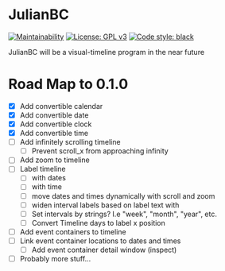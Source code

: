 # JulianBC
[![Maintainability](https://api.codeclimate.com/v1/badges/f8f0b0fd2b59791f4c87/maintainability)](https://codeclimate.com/github/xayhewalo/julianbc/maintainability)
[![License: GPL v3](https://img.shields.io/badge/License-GPLv3-blue.svg)](https://www.gnu.org/licenses/gpl-3.0)
[![Code style: black](https://img.shields.io/badge/code%20style-black-000000.svg)](https://github.com/psf/black)

JulianBC will be a visual-timeline program in the near future

# Road Map to 0.1.0
- [X] Add convertible calendar
- [X] Add convertible date
- [X] Add convertible clock
- [X] Add convertible time
- [ ] Add infinitely scrolling timeline
    - [ ] Prevent scroll_x from approaching infinity
- [ ] Add zoom to timeline
- [ ] Label timeline
    - [ ] with dates
    - [ ] with time
    - [ ] move dates and times dynamically with scroll and zoom
    - [ ] widen interval labels based on label text with
    - [ ] Set intervals by strings? I.e "week", "month", "year", etc.
    - [ ] Convert Timeline days to label x position
- [ ] Add event containers to timeline
- [ ] Link event container locations to dates and times
    - [ ] Add event container detail window (inspect)
- [ ] Probably more stuff...